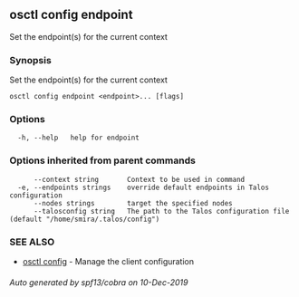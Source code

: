<!-- markdownlint-disable -->
## osctl config endpoint

Set the endpoint(s) for the current context

### Synopsis

Set the endpoint(s) for the current context

```
osctl config endpoint <endpoint>... [flags]
```

### Options

```
  -h, --help   help for endpoint
```

### Options inherited from parent commands

```
      --context string       Context to be used in command
  -e, --endpoints strings    override default endpoints in Talos configuration
      --nodes strings        target the specified nodes
      --talosconfig string   The path to the Talos configuration file (default "/home/smira/.talos/config")
```

### SEE ALSO

* [osctl config](osctl_config.md)	 - Manage the client configuration

###### Auto generated by spf13/cobra on 10-Dec-2019
